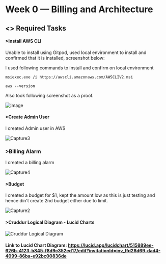 # Week 0 — Billing and Architecture

## <> Required Tasks

#### >Install AWS CLI

Unable to install using Gitpod, used local environment to install and confirmed that it is installed, screenshot below:

I used following commands to install and confirm on local environment

```
msiexec.exe /i https://awscli.amazonaws.com/AWSCLIV2.msi

aws --version

```
 Also took following screenshot as a proof.
 
 ![image](https://user-images.githubusercontent.com/124918783/219136497-12558027-76cf-456d-93c0-d605f6084f03.png)
 
#### >Create Admin User
I created Admin user in AWS


![Capture3](https://user-images.githubusercontent.com/124918783/219140584-adbce31a-d3a0-41fa-a33d-e424bd705aab.PNG)

### >Billing Alarm
I created a billing alarm

![Capture4](https://user-images.githubusercontent.com/124918783/219141814-d6b13016-8055-400f-9688-016b9ae9c733.PNG)


#### >Budget
I created a budget for $1, kept the amount low as this is just testing and hence din't create 2nd budget either due to limit.

![Capture2](https://user-images.githubusercontent.com/124918783/219139248-f4990c92-8006-4c68-97e7-bf41b176ffc6.PNG)



####  >Cruddur Logical Diagram - Lucid Charts

![Cruddur Logical Diagram](https://user-images.githubusercontent.com/124918783/219119750-8a035103-79b9-4076-aa68-7032117807e0.png)




#### Link to Lucid Chart Diagram: https://lucid.app/lucidchart/515889ee-626b-4123-b845-f8d9c352ed17/edit?invitationId=inv_ffd28d69-dad4-4099-86ba-e92bc00836de
